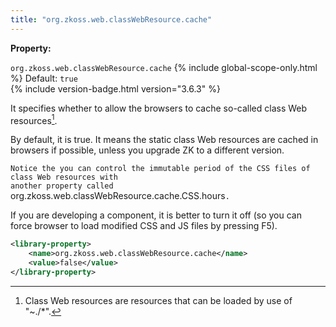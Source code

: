 ```yaml
---
title: "org.zkoss.web.classWebResource.cache"
---
```


**Property:**

`org.zkoss.web.classWebResource.cache`
{% include global-scope-only.html %}
Default: `true`  
{% include version-badge.html version="3.6.3" %}

It specifies whether to allow the browsers to cache so-called class Web
resources[^1].

By default, it is true. It means the static class Web resources are
cached in browsers if possible, unless you upgrade ZK to a different
version.

`Notice the you can control the immutable period of the CSS files of class Web resources with`  
`another property called `org.zkoss.web.classWebResource.cache.CSS.hours`.`

If you are developing a component, it is better to turn it off (so you
can force browser to load modified CSS and JS files by pressing F5).

```xml
<library-property>
    <name>org.zkoss.web.classWebResource.cache</name>
    <value>false</value>
</library-property>
```


[^1]: Class Web resources are resources that can be loaded by use of
    "~./\*".
